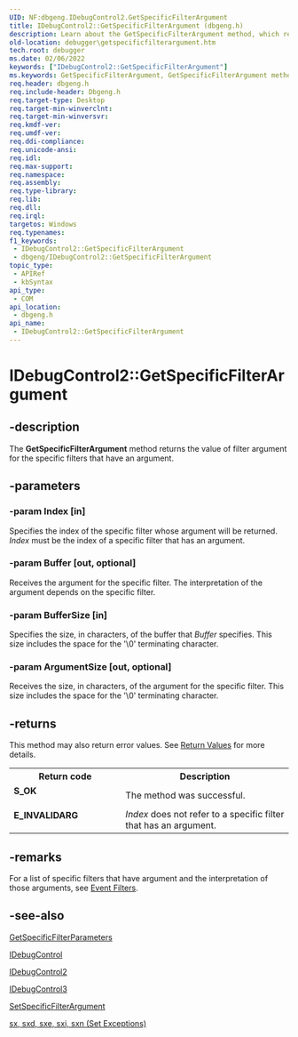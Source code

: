 ```yaml
---
UID: NF:dbgeng.IDebugControl2.GetSpecificFilterArgument
title: IDebugControl2::GetSpecificFilterArgument (dbgeng.h)
description: Learn about the GetSpecificFilterArgument method, which returns the value of filter argument for the specific filters that have an argument.
old-location: debugger\getspecificfilterargument.htm
tech.root: debugger
ms.date: 02/06/2022
keywords: ["IDebugControl2::GetSpecificFilterArgument"]
ms.keywords: GetSpecificFilterArgument, GetSpecificFilterArgument method [Windows Debugging], GetSpecificFilterArgument method [Windows Debugging],IDebugControl interface, GetSpecificFilterArgument method [Windows Debugging],IDebugControl2 interface, GetSpecificFilterArgument method [Windows Debugging],IDebugControl3 interface, IDebugControl interface [Windows Debugging],GetSpecificFilterArgument method, IDebugControl2 interface [Windows Debugging],GetSpecificFilterArgument method, IDebugControl2.GetSpecificFilterArgument, IDebugControl2::GetSpecificFilterArgument, IDebugControl3 interface [Windows Debugging],GetSpecificFilterArgument method, IDebugControl3::GetSpecificFilterArgument, IDebugControl::GetSpecificFilterArgument, IDebugControl_ab3a5161-b3e1-47fe-bc97-1f75af363cff.xml, dbgeng/IDebugControl2::GetSpecificFilterArgument, dbgeng/IDebugControl3::GetSpecificFilterArgument, dbgeng/IDebugControl::GetSpecificFilterArgument, debugger.getspecificfilterargument
req.header: dbgeng.h
req.include-header: Dbgeng.h
req.target-type: Desktop
req.target-min-winverclnt: 
req.target-min-winversvr: 
req.kmdf-ver: 
req.umdf-ver: 
req.ddi-compliance: 
req.unicode-ansi: 
req.idl: 
req.max-support: 
req.namespace: 
req.assembly: 
req.type-library: 
req.lib: 
req.dll: 
req.irql: 
targetos: Windows
req.typenames: 
f1_keywords:
 - IDebugControl2::GetSpecificFilterArgument
 - dbgeng/IDebugControl2::GetSpecificFilterArgument
topic_type:
 - APIRef
 - kbSyntax
api_type:
 - COM
api_location:
 - dbgeng.h
api_name:
 - IDebugControl2::GetSpecificFilterArgument
---
```


# IDebugControl2::GetSpecificFilterArgument


## -description

The <b>GetSpecificFilterArgument</b>  method returns the value of filter argument for the specific filters that have an argument.

## -parameters

### -param Index [in]


Specifies the index of the specific filter whose argument will be returned.  <i>Index</i> must be the index of a specific filter that has an argument.

### -param Buffer [out, optional]


Receives the argument for the specific filter.  The interpretation of the argument depends on the specific filter.

### -param BufferSize [in]


Specifies the size, in characters, of the buffer that <i>Buffer</i> specifies. This size includes the space for the '\0' terminating character.

### -param ArgumentSize [out, optional]


Receives the size, in characters, of the argument for the specific filter. This size includes the space for the '\0' terminating character.

## -returns

This method may also return error values.  See <a href="/windows-hardware/drivers/debugger/hresult-values">Return Values</a> for more details.

<table>
<tr>
<th>Return code</th>
<th>Description</th>
</tr>
<tr>
<td width="40%">
<dl>
<dt><b>S_OK</b></dt>
</dl>
</td>
<td width="60%">
The method was successful.

</td>
</tr>
<tr>
<td width="40%">
<dl>
<dt><b>E_INVALIDARG</b></dt>
</dl>
</td>
<td width="60%">
<i>Index</i> does not refer to a specific filter that has an argument.

</td>
</tr>
</table>

## -remarks

For a list of specific filters that have argument and the interpretation of those arguments, see <a href="/windows-hardware/drivers/debugger/event-filters">Event Filters</a>.

## -see-also

<a href="/windows-hardware/drivers/ddi/dbgeng/nf-dbgeng-idebugcontrol3-getspecificfilterparameters">GetSpecificFilterParameters</a>



<a href="/windows-hardware/drivers/ddi/dbgeng/nn-dbgeng-idebugcontrol">IDebugControl</a>



<a href="/windows-hardware/drivers/ddi/dbgeng/nn-dbgeng-idebugcontrol2">IDebugControl2</a>



<a href="/windows-hardware/drivers/ddi/dbgeng/nn-dbgeng-idebugcontrol3">IDebugControl3</a>



<a href="/windows-hardware/drivers/ddi/dbgeng/nf-dbgeng-idebugcontrol3-setspecificfilterargument">SetSpecificFilterArgument</a>



<a href="/windows-hardware/drivers/debugger/sx--sxd--sxe--sxi--sxn--sxr--sx---set-exceptions-">sx, sxd, sxe, sxi, sxn (Set Exceptions)</a>

